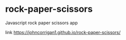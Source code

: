 # rock-paper-scissors
Javascript rock paper scissors app

link https://johncorrigan1.github.io/rock-paper-scissors/